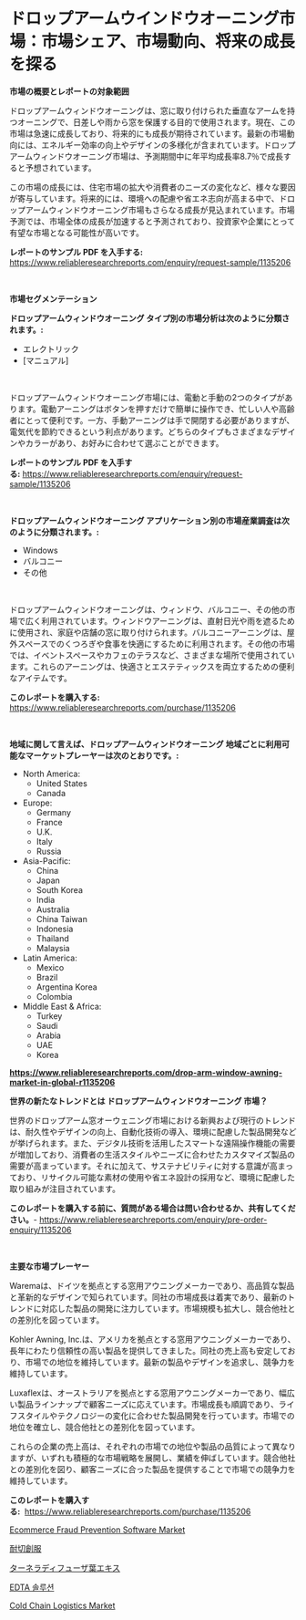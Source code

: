 <p><h1>ドロップアームウインドウオーニング市場：市場シェア、市場動向、将来の成長を探る</h1></p><p><strong>市場の概要とレポートの対象範囲</strong></p>
<p><p>ドロップアームウィンドウオーニングは、窓に取り付けられた垂直なアームを持つオーニングで、日差しや雨から窓を保護する目的で使用されます。現在、この市場は急速に成長しており、将来的にも成長が期待されています。最新の市場動向には、エネルギー効率の向上やデザインの多様化が含まれています。ドロップアームウィンドウオーニング市場は、予測期間中に年平均成長率8.7％で成長すると予想されています。</p><p>この市場の成長には、住宅市場の拡大や消費者のニーズの変化など、様々な要因が寄与しています。将来的には、環境への配慮や省エネ志向が高まる中で、ドロップアームウィンドウオーニング市場もさらなる成長が見込まれています。市場予測では、市場全体の成長が加速すると予測されており、投資家や企業にとって有望な市場となる可能性が高いです。</p></p>
<p><strong>レポートのサンプル PDF を入手する:</strong> <a href="https://www.reliableresearchreports.com/enquiry/request-sample/1135206">https://www.reliableresearchreports.com/enquiry/request-sample/1135206</a></p>
<p>&nbsp;</p>
<p><strong>市場セグメンテーション</strong></p>
<p><strong>ドロップアームウィンドウオーニング タイプ別の市場分析は次のように分類されます。:</strong></p>
<p><ul><li>エレクトリック</li><li>[マニュアル]</li></ul></p>
<p>&nbsp;</p>
<p><p>ドロップアームウィンドウオーニング市場には、電動と手動の2つのタイプがあります。電動アーニングはボタンを押すだけで簡単に操作でき、忙しい人や高齢者にとって便利です。一方、手動アーニングは手で開閉する必要がありますが、電気代を節約できるという利点があります。どちらのタイプもさまざまなデザインやカラーがあり、お好みに合わせて選ぶことができます。</p></p>
<p><strong>レポートのサンプル PDF を入手する:</strong>&nbsp;<a href="https://www.reliableresearchreports.com/enquiry/request-sample/1135206">https://www.reliableresearchreports.com/enquiry/request-sample/1135206</a></p>
<p>&nbsp;</p>
<p><strong> ドロップアームウィンドウオーニング アプリケーション別の市場産業調査は次のように分類されます。:</strong></p>
<p><ul><li>Windows</li><li>バルコニー</li><li>その他</li></ul></p>
<p>&nbsp;</p>
<p><p>ドロップアームウィンドウオーニングは、ウィンドウ、バルコニー、その他の市場で広く利用されています。ウィンドウアーニングは、直射日光や雨を遮るために使用され、家庭や店舗の窓に取り付けられます。バルコニーアーニングは、屋外スペースでのくつろぎや食事を快適にするために利用されます。その他の市場では、イベントスペースやカフェのテラスなど、さまざまな場所で使用されています。これらのアーニングは、快適さとエステティックスを両立するための便利なアイテムです。</p></p>
<p><strong>このレポートを購入する:</strong>&nbsp; <a href="https://www.reliableresearchreports.com/purchase/1135206">https://www.reliableresearchreports.com/purchase/1135206</a></p>
<p>&nbsp;</p>
<p><strong>地域に関して言えば、ドロップアームウィンドウオーニング 地域ごとに利用可能なマーケットプレーヤーは次のとおりです。:</strong></p>
<p><ul>
    <li>
        North America:
        <ul>
            <li>United States</li>
            <li>Canada</li>
        </ul>
    </li>
    <li>
        Europe:
        <ul>
            <li>Germany</li>
            <li>France</li>
            <li>U.K.</li>
            <li>Italy</li>
            <li>Russia</li>
        </ul>
    </li>
    <li>
        Asia-Pacific:
        <ul>
            <li>China</li>
            <li>Japan</li>
            <li>South Korea</li>
            <li>India</li>
            <li>Australia</li>
            <li>China Taiwan</li>
            <li>Indonesia</li>
            <li>Thailand</li>
            <li>Malaysia</li>
        </ul>
    </li>
    <li>
        Latin America:
        <ul>
            <li>Mexico</li>
            <li>Brazil</li>
            <li>Argentina Korea</li>
            <li>Colombia</li>
        </ul>
    </li>
    <li>
        Middle East & Africa:
        <ul>
            <li>Turkey</li>
            <li>Saudi</li>
            <li>Arabia</li>
            <li>UAE</li>
            <li>Korea</li>
        </ul>
    </li>
    </ul></p>
<p><strong><a href="https://www.reliableresearchreports.com/drop-arm-window-awning-market-in-global-r1135206">https://www.reliableresearchreports.com/drop-arm-window-awning-market-in-global-r1135206</a></strong>&nbsp;</p>
<p><strong>世界の新たなトレンドとは ドロップアームウィンドウオーニング 市場？</strong></p>
<p><p>世界のドロップアーム窓オーウェニング市場における新興および現行のトレンドは、耐久性やデザインの向上、自動化技術の導入、環境に配慮した製品開発などが挙げられます。また、デジタル技術を活用したスマートな遠隔操作機能の需要が増加しており、消費者の生活スタイルやニーズに合わせたカスタマイズ製品の需要が高まっています。それに加えて、サステナビリティに対する意識が高まっており、リサイクル可能な素材の使用や省エネ設計の採用など、環境に配慮した取り組みが注目されています。</p></p>
<p><strong>このレポートを購入する前に、質問がある場合は問い合わせるか、共有してください。</strong>- <a href="https://www.reliableresearchreports.com/enquiry/pre-order-enquiry/1135206">https://www.reliableresearchreports.com/enquiry/pre-order-enquiry/1135206</a></p>
<p>&nbsp;</p>
<p><strong>主要な市場プレーヤー</strong></p>
<p><p>Waremaは、ドイツを拠点とする窓用アウニングメーカーであり、高品質な製品と革新的なデザインで知られています。同社の市場成長は着実であり、最新のトレンドに対応した製品の開発に注力しています。市場規模も拡大し、競合他社との差別化を図っています。</p><p>Kohler Awning, Inc.は、アメリカを拠点とする窓用アウニングメーカーであり、長年にわたり信頼性の高い製品を提供してきました。同社の売上高も安定しており、市場での地位を維持しています。最新の製品やデザインを追求し、競争力を維持しています。</p><p>Luxaflexは、オーストラリアを拠点とする窓用アウニングメーカーであり、幅広い製品ラインナップで顧客ニーズに応えています。市場成長も順調であり、ライフスタイルやテクノロジーの変化に合わせた製品開発を行っています。市場での地位を確立し、競合他社との差別化を図っています。</p><p>これらの企業の売上高は、それぞれの市場での地位や製品の品質によって異なりますが、いずれも積極的な市場戦略を展開し、業績を伸ばしています。競合他社との差別化を図り、顧客ニーズに合った製品を提供することで市場での競争力を維持しています。</p></p>
<p><strong>このレポートを購入する:</strong>&nbsp;&nbsp;<a href="https://www.reliableresearchreports.com/purchase/1135206">https://www.reliableresearchreports.com/purchase/1135206</a></p>
<p><p><a href="https://github.com/Sarissaschmalingtr6fz2739/Market-Research-Report-List-2/blob/main/ecommerce-fraud-prevention-software-market.md">Ecommerce Fraud Prevention Software Market</a></p><p><a href="https://github.com/LeanneBruen2023/Market-Research-Report-List-1/blob/main/460801926312.md">耐切創服</a></p><p><a href="https://github.com/cnnriuez22368/Market-Research-Report-List-1/blob/main/922732326311.md">ターネラディフューザ葉エキス</a></p><p><a href="https://github.com/wallacBahrtyinger567686/Market-Research-Report-List-1/blob/main/581252624421.md">EDTA 솔루션</a></p><p><a href="https://github.com/jodemen/Market-Research-Report-List-2/blob/main/cold-chain-logistics-market.md">Cold Chain Logistics Market</a></p></p>